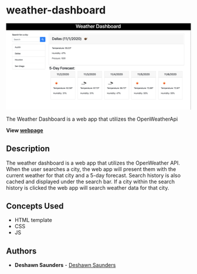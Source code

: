# weather-dashboard

![Weather Dashboard](https://github.com/Sha-94/weather-dashboard/blob/main/weather-dashboard.png)

The Weather Dashboard is a web app that utilizes the OpenWeatherApi

**View [webpage](https://sha-94.github.io/weather-dashboard/)**

## Description
The weather dashboard is a web app that utilizes the OpenWeather API. When the user searches a city, the web app will present them with the current weather for that city and 
a 5-day forecast. Search history is also cached and displayed under the search bar. If a city within the search history is clicked the web app will search weather data for that city.

## Concepts Used

- HTML template
- CSS 
- JS

## Authors

- **Deshawn Saunders** - [Deshawn Saunders](https://github.com/Sha-94)
